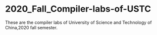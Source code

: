 # 2020_Fall_Compiler-labs-of-USTC
These are the compiler labs of University of Science and Technology of China,2020 fall semester.

